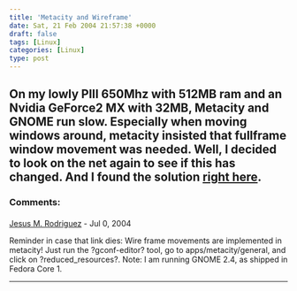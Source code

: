 ```yaml
---
title: 'Metacity and Wireframe'
date: Sat, 21 Feb 2004 21:57:38 +0000
draft: false
tags: [Linux]
categories: [Linux]
type: post
---
```


On my lowly PIII 650Mhz with 512MB ram and an Nvidia GeForce2 MX with 32MB, Metacity and GNOME run slow. Especially when moving windows around, metacity insisted that fullframe window movement was needed. Well, I decided to look on the net again to see if this has changed. And I found the solution [right here](http://wiki.chad.org/wiki.pl?MetacityWireframeDiscussion).
---
### Comments:
####
[Jesus M. Rodriguez]( "jmrodri@nc.rr.com") - <time datetime="2004-07-04 22:19:07">Jul 0, 2004</time>

Reminder in case that link dies: Wire frame movements are implemented in metacity! Just run the ?gconf-editor? tool, go to apps/metacity/general, and click on ?reduced\_resources?. Note: I am running GNOME 2.4, as shipped in Fedora Core 1.
<hr />
